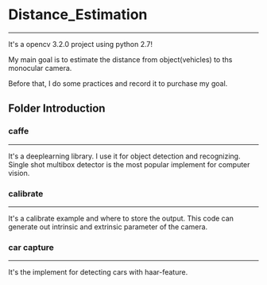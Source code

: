 # Distance_Estimation
***
It's a opencv 3.2.0 project using python 2.7!  

My main goal is to estimate the distance from object(vehicles) to ths monocular camera.  

Before that, I do some practices and record it to purchase my goal.

## Folder Introduction 

### caffe
---
It's a deeplearning library. I use it for object detection and recognizing. Single shot multibox detector is the most popular implement for computer vision.

### calibrate
---
It's a calibrate example and where to store the output. This code can generate out intrinsic and extrinsic parameter of the camera.

### car capture
---
It's the implement for detecting cars with haar-feature.